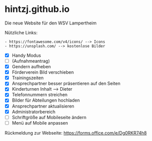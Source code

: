# hintzj.github.io
Die neue Website für den WSV Lampertheim

Nützliche Links:

    - https://fontawesome.com/v4/icons/ --> Icons
    - https://unsplash.com/ --> kostenlose Bilder

- [x] Handy Modus
- [ ] (Aufnahmeantrag)
- [x] Gendern aufheben
- [x] Förderverein Bild verschieben
- [x] Trainingszeiten
- [x] Ansprechpartner besser präsentieren auf den Seiten
- [x] Kinderturnen Inhalt --> Dieter
- [x] Telefonnummern streichen
- [x] Bilder für Abteilungen hochladen
- [x] Ansprechpartner aktualisieren
- [x] Administratorbereich
- [ ] Schriftgröße auf Mobileseite ändern
- [ ] Menü auf Mobile anpassen

Rückmeldung zur Webseite: https://forms.office.com/e/Dg0RKR74h8
